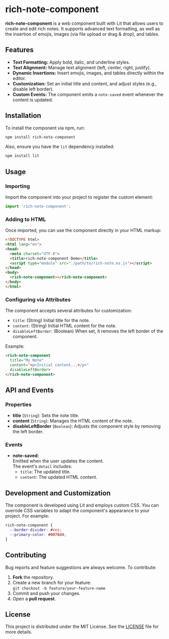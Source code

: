 # rich-note-component

**rich-note-component** is a web component built with Lit that allows users to create and edit rich notes. It supports advanced text formatting, as well as the insertion of emojis, images (via file upload or drag & drop), and tables.

## Features

- **Text Formatting:** Apply bold, italic, and underline styles.
- **Text Alignment:** Manage text alignment (left, center, right, justify).
- **Dynamic Insertions:** Insert emojis, images, and tables directly within the editor.
- **Customization:** Set an initial title and content, and adjust styles (e.g., disable left border).
- **Custom Events:** The component emits a `note-saved` event whenever the content is updated.

## Installation

To install the component via npm, run:

```bash
npm install rich-note-component
```

Also, ensure you have the `lit` dependency installed:

```bash
npm install lit
```

## Usage

### Importing

Import the component into your project to register the custom element:

```js
import 'rich-note-component';
```

### Adding to HTML

Once imported, you can use the component directly in your HTML markup:

```html
<!DOCTYPE html>
<html lang="en">
<head>
  <meta charset="UTF-8">
  <title>rich-note-component Demo</title>
  <script type="module" src="./path/to/rich-note.es.js"></script>
</head>
<body>
  <rich-note-component></rich-note-component>
</body>
</html>
```

### Configuring via Attributes

The component accepts several attributes for customization:

- `title`: (String) Initial title for the note.
- `content`: (String) Initial HTML content for the note.
- `disableLeftBorder`: (Boolean) When set, it removes the left border of the component.

Example:

```html
<rich-note-component 
  title="My Note" 
  content="<p>Initial content...</p>" 
  disableLeftBorder>
</rich-note-component>
```

## API and Events

### Properties

- **title** (`String`): Sets the note title.
- **content** (`String`): Manages the HTML content of the note.
- **disableLeftBorder** (`Boolean`): Adjusts the component style by removing the left border.

### Events

- **note-saved:**  
  Emitted when the user updates the content.  
  The event's `detail` includes:
    - `title`: The updated title.
    - `content`: The updated HTML content.

## Development and Customization

The component is developed using Lit and employs custom CSS. You can override CSS variables to adapt the component's appearance to your project. For example:

```css
rich-note-component {
  --border-divider: #ccc;
  --primary-color: #0078d4;
}
```

## Contributing

Bug reports and feature suggestions are always welcome. To contribute:

1. **Fork** the repository.
2. Create a new branch for your feature:  
   `git checkout -b feature/your-feature-name`
3. Commit and push your changes.
4. Open a **pull request**.

## License

This project is distributed under the MIT License. See the [LICENSE](./LICENSE) file for more details.